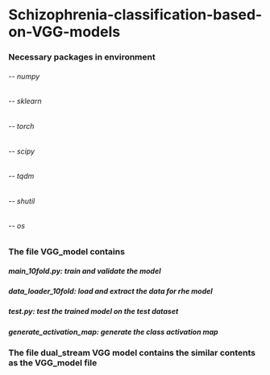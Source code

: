 # Schizophrenia-classification-based-on-VGG-models

### Necessary packages in environment

###### -- numpy
###### -- sklearn
###### -- torch
###### -- scipy
###### -- tqdm
###### -- shutil
###### -- os


### The file VGG_model contains

##### main_10fold.py: train and validate the model
##### data_loader_10fold: load and extract the data for rhe model
##### test.py: test the trained model on the test dataset
##### generate_activation_map: generate the class activation map 

### The file dual_stream VGG model contains the similar contents as the VGG_model file
